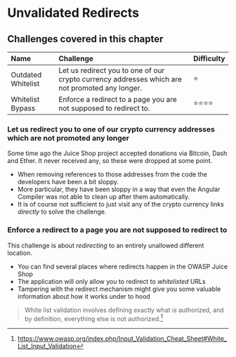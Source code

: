 # Unvalidated Redirects

## Challenges covered in this chapter

| Name               | Challenge                                                                                      | Difficulty               |
|:-------------------|:-----------------------------------------------------------------------------------------------|:-------------------------|
| Outdated Whitelist | Let us redirect you to one of our crypto currency addresses which are not promoted any longer. | :star:                   |
| Whitelist Bypass   | Enforce a redirect to a page you are not supposed to redirect to.                              | :star::star::star::star: |

### Let us redirect you to one of our crypto currency addresses which are not promoted any longer

Some time ago the Juice Shop project accepted donations via Bitcoin,
Dash and Ether. It never received any, so these were dropped at some
point.

* When removing references to those addresses from the code the
  developers have been a bit sloppy.
* More particular, they have been sloppy in a way that even the Angular
  Compiler was not able to clean up after them automatically.
* It is of course not sufficient to just visit any of the crypto
  currency links _directly_ to solve the challenge.

### Enforce a redirect to a page you are not supposed to redirect to

This challenge is about _redirecting_ to an entirely unallowed different
location.

* You can find several places where redirects happen in the OWASP Juice
  Shop
* The application will only allow you to redirect to _whitelisted_ URLs
* Tampering with the redirect mechanism might give you some valuable
  information about how it works under to hood

> White list validation involves defining exactly what _is_ authorized,
> and by definition, everything else is not authorized.[^1]

[^1]: https://www.owasp.org/index.php/Input_Validation_Cheat_Sheet#White_List_Input_Validation
